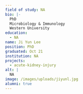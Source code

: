 ```yaml
---
field of study: NA
bio: |-
  PhD
  Microbiology & Immunology
  Western University
education:
  - NA
name: Ji Yun Lee
position: PhD
graduated: Oct 21
institution: NA
projects:
  - acute-kidney-injury
alt: |
  NA
image: /images/uploads/jiyunl.jpg
alumni: true
---
```

